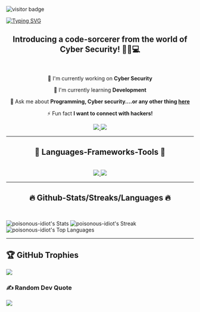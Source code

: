 ![visitor badge](https://visitor-badge.laobi.icu/badge?page_id=jwenjian.visitor-badge&left_color=grey&right_color=blue&left_text=My%20Visitors)
 
<a href="https://git.io/typing-svg"><img src="https://readme-typing-svg.demolab.com?font=Fira+Code&size=30&pause=100&center=true&vCenter=true&random=false&width=435&lines=Learn%2C+Improve%2C+repeat.;Fueling+my+code..+;..with+more+coffee.;............................................." alt="Typing SVG" /></a>
<br/>
 
 
<h2 align="center"> Introducing a code-sorcerer from the world of Cyber Security! 🧙‍♂️💻 </h2>
<br/>
 
<div align="center">
 
🔭 I'm currently working on **Cyber Security**
 
🌱 I'm currently learning **Development**
 
💬 Ask me about **Programming, Cyber security....or any other thing [here](https://www.linkedin.com/in/varda-ali/)**
 
⚡ Fun fact **I want to connect with hackers!**
 
</div>
<div align="center">
<a href="vardaali282@gmail.com">
<img src="https://img.shields.io/badge/Gmail-D14836?style=for-the-badge&logo=gmail&logoColor=white"/>
</a>
<a href="https://www.linkedin.com/in/varda-ali/">
<img src="https://img.shields.io/badge/LinkedIn-0077B5?style=for-the-badge&logo=linkedin&logoColor=white" target="_blank"/>
</a>
</div>
 
<hr/>
 
<h2 align="center">🔧 Languages-Frameworks-Tools 🔧</h2>
</br>
<div align="center">
<a href="https://skillicons.dev">
<img src="https://skillicons.dev/icons?i=c,cpp,cs,html,css,tailwind,windicss,wordpress,js,react,jquery,java,python,&theme=dark "/>
<img src="https://skillicons.dev/icons?i=git,github,githubactions,bootstrap,dotnet,firebase,mongodb,mysql,sqlite,eclipse,visualstudio,vscode,stackoverflow,figma,&theme=dark"/>
</a>
</div>
 
<hr/>
<h2 align="center">🔥 Github-Stats/Streaks/Languages 🔥</h2>
</br>
 
![poisonous-idiot's Stats](https://github-readme-stats.vercel.app/api?username=poisonous-idiot&theme=merko&show_icons=true&hide_border=false&count_private=false) ![poisonous-idiot's Streak](https://github-readme-streak-stats.herokuapp.com/?user=poisonous-idiot&theme=merko&hide_border=false)
![poisonous-idiot's Top Languages](https://github-readme-stats.vercel.app/api/top-langs/?username=poisonous-idiot&theme=merko&show_icons=true&hide_border=false&layout=compact)
<hr/>
 
## 🏆 GitHub Trophies
![](https://github-profile-trophy.vercel.app/?username=poisonous-idiot&theme=algolia&no-frame=false&no-bg=true&margin-w=4)
 
### ✍️ Random Dev Quote
![](https://quotes-github-readme.vercel.app/api?type=horizontal&theme=gruvbox)
 

